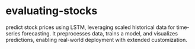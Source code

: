 # evaluating-stocks
predict stock prices using LSTM, leveraging scaled historical data for time-series forecasting. It preprocesses data, trains a model, and visualizes predictions, enabling real-world deployment with extended customization.
